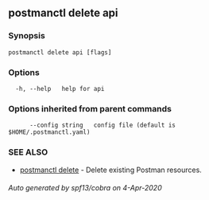 ## postmanctl delete api



### Synopsis



```
postmanctl delete api [flags]
```

### Options

```
  -h, --help   help for api
```

### Options inherited from parent commands

```
      --config string   config file (default is $HOME/.postmanctl.yaml)
```

### SEE ALSO

* [postmanctl delete](postmanctl_delete.md)	 - Delete existing Postman resources.

###### Auto generated by spf13/cobra on 4-Apr-2020
